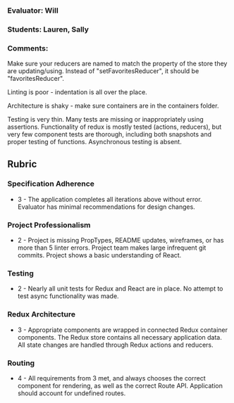 ### Evaluator: Will
### Students: Lauren, Sally
### Comments:

Make sure your reducers are named to match the property of the store they are updating/using. Instead of "setFavoritesReducer", it should be "favoritesReducer".

Linting is poor - indentation is all over the place.

Architecture is shaky - make sure containers are in the containers folder.

Testing is very thin. Many tests are missing or inappropriately using assertions. Functionality of redux is mostly tested (actions, reducers), but very few component tests are thorough, including both snapshots and proper testing of functions. Asynchronous testing is absent.

## Rubric

### Specification Adherence

* 3 - The application completes all iterations above without error. Evaluator has minimal
  recommendations for design changes.

### Project Professionalism

* 2 - Project is missing PropTypes, README updates, wireframes, or has more
  than 5 linter errors. Project team makes large infrequent git commits.
  Project shows a basic understanding of React.

### Testing

* 2 - Nearly all unit tests for Redux and React are in place. No attempt to test async functionality was made.

### Redux Architecture

* 3 - Appropriate components are wrapped in connected Redux container components. The Redux store contains all necessary      application data. All state changes are handled through Redux actions and reducers.

### Routing

* 4 - All requirements from 3 met, and always chooses the correct component for
  rendering, as well as the correct Route API. Application should account for
  undefined routes.
